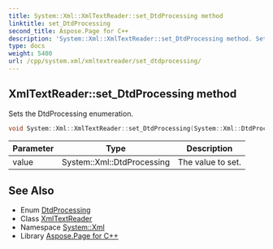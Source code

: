 ```yaml
---
title: System::Xml::XmlTextReader::set_DtdProcessing method
linktitle: set_DtdProcessing
second_title: Aspose.Page for C++
description: 'System::Xml::XmlTextReader::set_DtdProcessing method. Sets the DtdProcessing enumeration in C++.'
type: docs
weight: 5400
url: /cpp/system.xml/xmltextreader/set_dtdprocessing/
---
```

## XmlTextReader::set_DtdProcessing method


Sets the DtdProcessing enumeration.

```cpp
void System::Xml::XmlTextReader::set_DtdProcessing(System::Xml::DtdProcessing value)
```


| Parameter | Type | Description |
| --- | --- | --- |
| value | System::Xml::DtdProcessing | The value to set. |

## See Also

* Enum [DtdProcessing](../../dtdprocessing/)
* Class [XmlTextReader](../)
* Namespace [System::Xml](../../)
* Library [Aspose.Page for C++](../../../)
